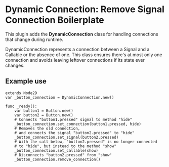 # Dynamic Connection: Remove Signal Connection Boilerplate
This plugin adds the **DynamicConnection** class for handling connections that change during runtime.

DynamicConnection represents a connection between a Signal and a Callable or the absence of one. 
This class ensures there's at most only one connection and avoids leaving leftover connections if its state ever changes.

## Example use
```gdscript
extends Node2D
var _button_connection = DynamicConnection.new()

func _ready():
	var button1 = Button.new()
	var button2 = Button.new()
	# Connects "button1.pressed" signal to method "hide"
	_button_connection.set_connection(button1.pressed, hide)
	# Removes the old connection,
	# and connects the signal "button2.pressed" to "hide"
	_button_connection.set_signal(button2.pressed)
	# With the call below, "button2.pressed" is no longer connected
	# to "hide", but instead to the method "show"
	_button_connection.set_callable(show)
	# Disconnects "button2.pressed" from "show"
	_button_connection.remove_connection()
```
